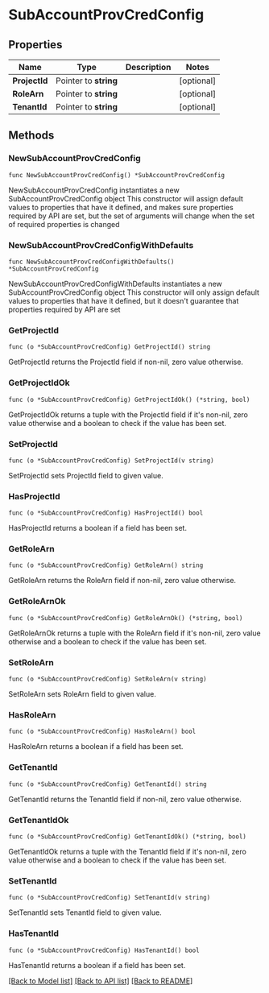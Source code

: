 # SubAccountProvCredConfig

## Properties

Name | Type | Description | Notes
------------ | ------------- | ------------- | -------------
**ProjectId** | Pointer to **string** |  | [optional] 
**RoleArn** | Pointer to **string** |  | [optional] 
**TenantId** | Pointer to **string** |  | [optional] 

## Methods

### NewSubAccountProvCredConfig

`func NewSubAccountProvCredConfig() *SubAccountProvCredConfig`

NewSubAccountProvCredConfig instantiates a new SubAccountProvCredConfig object
This constructor will assign default values to properties that have it defined,
and makes sure properties required by API are set, but the set of arguments
will change when the set of required properties is changed

### NewSubAccountProvCredConfigWithDefaults

`func NewSubAccountProvCredConfigWithDefaults() *SubAccountProvCredConfig`

NewSubAccountProvCredConfigWithDefaults instantiates a new SubAccountProvCredConfig object
This constructor will only assign default values to properties that have it defined,
but it doesn't guarantee that properties required by API are set

### GetProjectId

`func (o *SubAccountProvCredConfig) GetProjectId() string`

GetProjectId returns the ProjectId field if non-nil, zero value otherwise.

### GetProjectIdOk

`func (o *SubAccountProvCredConfig) GetProjectIdOk() (*string, bool)`

GetProjectIdOk returns a tuple with the ProjectId field if it's non-nil, zero value otherwise
and a boolean to check if the value has been set.

### SetProjectId

`func (o *SubAccountProvCredConfig) SetProjectId(v string)`

SetProjectId sets ProjectId field to given value.

### HasProjectId

`func (o *SubAccountProvCredConfig) HasProjectId() bool`

HasProjectId returns a boolean if a field has been set.

### GetRoleArn

`func (o *SubAccountProvCredConfig) GetRoleArn() string`

GetRoleArn returns the RoleArn field if non-nil, zero value otherwise.

### GetRoleArnOk

`func (o *SubAccountProvCredConfig) GetRoleArnOk() (*string, bool)`

GetRoleArnOk returns a tuple with the RoleArn field if it's non-nil, zero value otherwise
and a boolean to check if the value has been set.

### SetRoleArn

`func (o *SubAccountProvCredConfig) SetRoleArn(v string)`

SetRoleArn sets RoleArn field to given value.

### HasRoleArn

`func (o *SubAccountProvCredConfig) HasRoleArn() bool`

HasRoleArn returns a boolean if a field has been set.

### GetTenantId

`func (o *SubAccountProvCredConfig) GetTenantId() string`

GetTenantId returns the TenantId field if non-nil, zero value otherwise.

### GetTenantIdOk

`func (o *SubAccountProvCredConfig) GetTenantIdOk() (*string, bool)`

GetTenantIdOk returns a tuple with the TenantId field if it's non-nil, zero value otherwise
and a boolean to check if the value has been set.

### SetTenantId

`func (o *SubAccountProvCredConfig) SetTenantId(v string)`

SetTenantId sets TenantId field to given value.

### HasTenantId

`func (o *SubAccountProvCredConfig) HasTenantId() bool`

HasTenantId returns a boolean if a field has been set.


[[Back to Model list]](../README.md#documentation-for-models) [[Back to API list]](../README.md#documentation-for-api-endpoints) [[Back to README]](../README.md)


